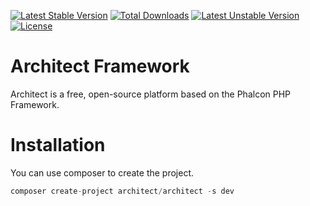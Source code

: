 [![Latest Stable Version](https://poser.pugx.org/architect/architect/v/stable)](https://packagist.org/packages/architect/architect) [![Total Downloads](https://poser.pugx.org/architect/architect/downloads)](https://packagist.org/packages/architect/architect) [![Latest Unstable Version](https://poser.pugx.org/architect/architect/v/unstable)](https://packagist.org/packages/architect/architect) [![License](https://poser.pugx.org/architect/architect/license)](https://packagist.org/packages/architect/architect)

# Architect Framework

Architect is a free, open-source platform based on the Phalcon PHP Framework.

# Installation

You can use composer to create the project. 

```php
composer create-project architect/architect -s dev
```
